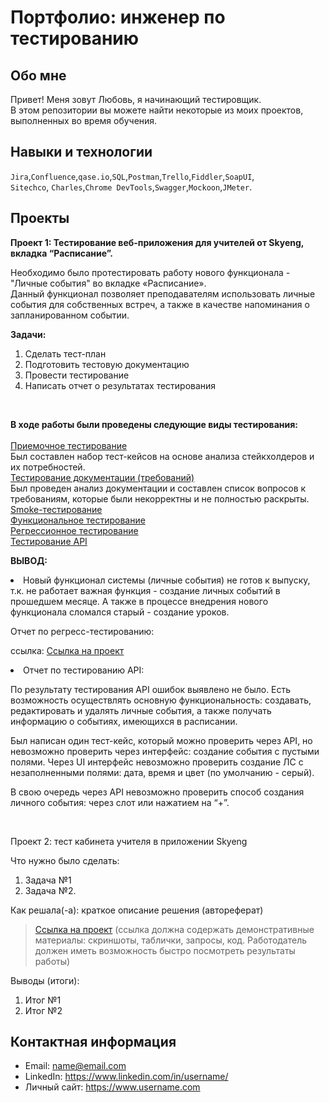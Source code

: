 # Портфолио: инженер по тестированию

## Обо мне 

Привет! 
Меня зовут Любовь, я начинающий тестировщик. <br>
В этом репозитории вы можете найти некоторые из моих проектов, выполненных во время обучения.
<br>

## Навыки и технологии
``Jira``,``Confluence``,``qase.io``,``SQL``,``Postman``,``Trello``,``Fiddler``,``SoapUI``,<br>
``Sitechco``, ``Charles``,``Chrome DevTools``,``Swagger``,``Mockoon``,``JMeter``. <br>

## Проекты
**Проект 1: Тестирование веб-приложения для учителей от Skyeng, вкладка “Расписание”.** <br>

  
Необходимо было протестировать работу нового функционала - "Личные события" во вкладке «Расписание». <br>
Данный функционал позволяет преподавателям использовать личные события для собственных встреч, а также в качестве напоминания о запланированном событии. 


**Задачи:**<br>
<ol>
  <li> Сделать тест-план</li>
  <li> Подготовить тестовую документацию</li>
  <li> Провести тестирование</li>
  <li> Написать отчет о результатах тестирования</li>
</ol> <br>

**В ходе работы были проведены следующие виды тестирования:**<br><br>
[Приемочное тестирование](https://github.com/StrepukhovskayaLK/Tester/blob/main/Проект%20№1/Приемочное%20тестирование.pdf) <br>
Был составлен набор тест-кейсов на основе анализа стейкхолдеров и их потребностей.<br>
[Тестирование документации (требований)](https://github.com/StrepukhovskayaLK/Tester/blob/main/Проект%20№1/Тестирование%20документации.md) <br>
Был проведен анализ документации и составлен список вопросов к требованиям, которые были некорректны и не полностью раскрыты. <br>
[Smoke-тестирование](https://github.com/StrepukhovskayaLK/Tester/blob/main/Проект%20№1/Smoke-тестирование.pdf) <br>
[Функциональное тестирование](https://github.com/StrepukhovskayaLK/Tester/blob/main/Проект%20№1/Функциональный%20чек-лист%20для%20новой%20функции%20(личные%20события).ru.pdf) <br>
[Регрессионное тестирование](https://github.com/StrepukhovskayaLK/Tester/blob/main/Проект%20№1/Регресс%20тестирование.pdf) <br>
[Тестирование API](https://github.com/StrepukhovskayaLK/Tester/blob/main/Проект%20№1/Тестирование%20API.json) <br>


**ВЫВОД:**

 <li> Новый функционал системы (личные события) не готов к выпуску, т.к. не работает важная функция - создание личных событий в прошедшем месяце. А также в процессе внедрения нового функционала сломался старый - создание уроков.

Отчет по регресс-тестированию:

ссылка: <a href="https://fogen.notion.site/fogen/1-2-Web-REST-API-Postman-5f1700d11e1840b2a4e244b38cb0190f">Ссылка на проект</a>

 <li> Отчет по тестированию API:

По результату тестирования API ошибок выявлено не было. Есть возможность осуществлять основную функциональность: создавать, редактировать и удалять личные события, а также получать информацию о событиях, имеющихся в расписании.

Был написан один тест-кейс, который можно проверить через API, но невозможно проверить через интерфейс: создание события с пустыми полями. Через UI интерфейс невозможно проверить создание ЛС с незаполненными полями: дата, время и цвет (по умолчанию - серый).

В свою очередь через API невозможно проверить способ создания личного события: через слот или нажатием на “+”.

<br> 

<p> Проект 2: тест кабинета учителя в приложении Skyeng</p>
<p>Что нужно было сделать:<p>
<ol>
  <li>Задача №1</li>
  <li>Задача №2.</li>
</ol>

<p>Как решала(-а): краткое описание решения (автореферат)<p>

>  <a href="https://fogen.notion.site/fogen/1-2-Web-REST-API-Postman-5f1700d11e1840b2a4e244b38cb0190f">Ссылка на проект</a>
  (ссылка должна содержать демонстративные материалы: скриншоты, таблички, запросы, код. Работодатель должен иметь возможность быстро посмотреть результаты работы)
 
 <p>Выводы (итоги):<p>
<ol>
  <li>Итог №1</li>
  <li>Итог №2</li>
</ol>



## Контактная информация
- Email: name@email.com
- LinkedIn: https://www.linkedin.com/in/username/
- Личный сайт: https://www.username.com



